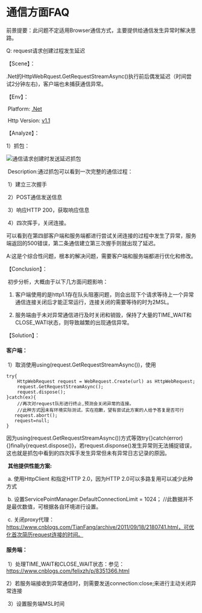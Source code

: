 # 通信方面FAQ

前景提要：此问题不定适用Browser通信方式，主要提供给通信发生异常时解决思路。

Q:  request请求创建过程发生延迟

【Scene】：

​				.Net的HttpWebRquest.GetRequestStreamAsync()执行前后偶发延迟（时间尝试2分钟左右)，客户端也未捕获通信异常。

【Env】：

​				Platform: <u> .Net</u>

​                Http Version: <u>v1.1</u>

【Analyze】：

  1）抓包：

![通信请求创建时发送延迟抓包](D:\GitHub-Self\FE-FAQ\cases\communication\images\通信请求创建时发送延迟抓包.png)

​       Description:通过抓包可以看到一次完整的通信过程：

​       1）建立三次握手

​       2）POST通信发送信息

​       3）响应HTTP 200，获取响应信息

​       4）四次挥手，关闭连接。

​      可以看到在第四部客户端和服务端都进行尝试关闭连接的过程中发生了异常，服务端返回的500错误，第二条通信建立第三次握手则就出现了延迟。

A:这是个综合性问题，根本的解决问题，需要客户端和服务端都进行优化和修改。

【Conclusion】：

​		初步分析，大概由于以下几方面问题影响：

   1. 客户端使用的是http1.1存在队头阻塞问题，则会出现下个请求等待上一个异常通信连接关闭后才能正常运行，连接关闭的需要等待的时为2MSL。

   2. 服务端由于未对异常通信进行及时关闭和销毁，保持了大量的TIME_WAIT和CLOSE_WATI状态，则导致越繁的出现通信异常。

 【Solution】：

#### 客户端：

​		1）取消使用using(request.GetRequestStreamAsync())，使用         

```
try{
	HttpWebRequest request = WebRequest.Create(url) as HttpWebRequest;
    request.GetRequestStreamAsync();
    request.dispose();  
}catch(ex){
	//再次对request队形进行终止,预测会关闭异常的连接。
	//此种方式因未有环境实际测试，实在抱歉，望有尝试此方案的人给予答复是否可行
   request.abort(); 
   request=null;
}
```

​        因为using(request.GetRequestStreamAsync())方式等效try{}catch(error){}finally{request.dispose()}，若request.disponse()发生异常则无法捕捉错误，这也就是抓包中看到的四次挥手发生异常但未有异常日志记录的原因。

​	__其他提供性能方案:__

​	a. 使用HttpClient 和指定HTTP 2.0，因为HTTP 2.0可以多路复用可以减少此种方式

​	b. 设置ServicePointManager.DefaultConnectionLimit = 1024； //此数据并不是最优数值，可根据各自环境进行设置。

​	c. 关闭proxy代理：https://www.cnblogs.com/TianFang/archive/2011/09/18/2180741.html，可优化首次简历request连接的时间。

#### 服务端：

  

​		1）处理TIME_WAIT和CLOSE_WAIT状态：参见：https://www.cnblogs.com/felixzh/p/8351366.html

​		2）若服务端接收到异常通信时，则需要发送connection:close;来进行主动关闭异常连接

​		3）设置服务端MSL时间
